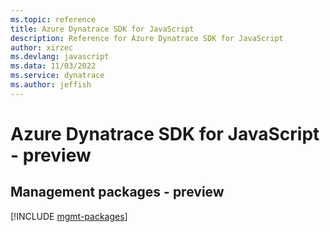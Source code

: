 ```yaml
---
ms.topic: reference
title: Azure Dynatrace SDK for JavaScript
description: Reference for Azure Dynatrace SDK for JavaScript
author: xirzec
ms.devlang: javascript
ms.data: 11/03/2022
ms.service: dynatrace
ms.author: jeffish
---
```

# Azure Dynatrace SDK for JavaScript - preview

## Management packages - preview
[!INCLUDE [mgmt-packages](dynatrace-mgmt-index.md)]